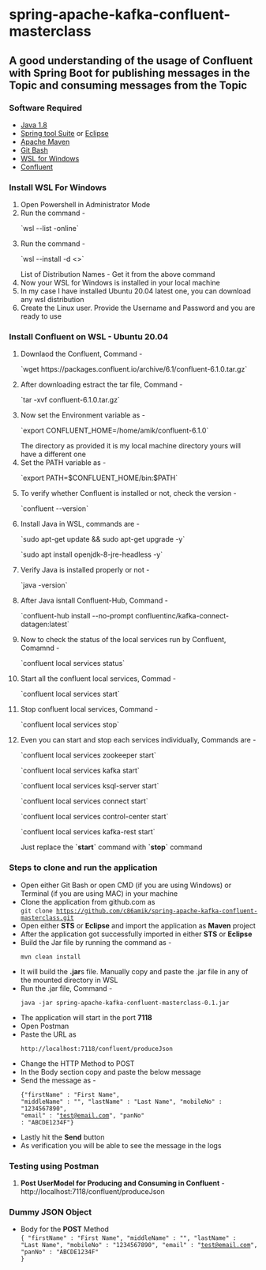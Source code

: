 # spring-apache-kafka-confluent-masterclass

## A good understanding of the usage of Confluent with Spring Boot for publishing messages in the Topic and consuming messages from the Topic

### Software Required
* [Java 1.8](https://www.oracle.com/in/java/technologies/javase/javase8-archive-downloads.html)
* [Spring tool Suite](https://spring.io/tools) or [Eclipse](https://www.eclipse.org/downloads/packages/)
* [Apache Maven](https://maven.apache.org/download.cgi)
* [Git Bash](https://git-scm.com/downloads)
* [WSL for Windows](https://github.com/c86amik/spring-apache-kafka-confluent-masterclass#install-wsl-for-windows)
* [Confluent](https://github.com/c86amik/spring-apache-kafka-confluent-masterclass#install-confluent-on-wsl---ubuntu-2004)

### Install WSL For Windows

<ol>
<li>Open Powershell in Administrator Mode</li>
<li>Run the command - <p>`wsl --list -online`</p></li>
<li>Run the command - <p>`wsl --install -d <<Distribution Name>>`</p>List of Distribution Names - Get it from the above command</li>
<li>Now your WSL for Windows is installed in your local machine</li>
<li>In my case I have installed Ubuntu 20.04 latest one, you can download any wsl distribution</li>
<li>Create the Linux user. Provide the Username and Password and you are ready to use</li>
</ol>

### Install Confluent on WSL - Ubuntu 20.04

<ol>
<li>Downlaod the Confluent, Command - <p>`wget https://packages.confluent.io/archive/6.1/confluent-6.1.0.tar.gz`</p></li>
<li>After downloading estract the tar file, Command - <p>`tar -xvf confluent-6.1.0.tar.gz`</p></li>
<li>Now set the Environment variable as - <p>`export CONFLUENT_HOME=/home/amik/confluent-6.1.0`</p>The directory as provided it is my local machine directory yours will have a different one</li>
<li>Set the PATH variable as - <p>`export PATH=$CONFLUENT_HOME/bin:$PATH`</p></li>
<li>To verify whether Confluent is installed or not, check the version - <p>`confluent --version`</p></li>
<li>Install Java in WSL, commands are - <p>`sudo apt-get update && sudo apt-get upgrade -y`</p><p>`sudo apt install openjdk-8-jre-headless -y`</p></li>
<li>Verify Java is installed properly or not - <p>`java -version`</p></li>
<li>After Java isntall Confluent-Hub, Command - <p>`confluent-hub install --no-prompt confluentinc/kafka-connect-datagen:latest`</p></li>
<li>Now to check the status of the local services run by Confluent, Comamnd - <p>`confluent local services status`</p></li>
<li>Start all the confluent local services, Commad - <p>`confluent local services start`</p></li>
<li>Stop confluent local services, Command - <p>`confluent local services stop`</p></li>
<li>Even you can start and stop each services individually, Commands are - <p>`confluent local services zookeeper start`</p><p>`confluent local services kafka start`</p><p>`confluent local services ksql-server start`</p><p>`confluent local services connect start`</p><p>`confluent local services control-center start`</p><p>`confluent local services kafka-rest start`</p>
Just replace the <strong>`start`</strong> command with <strong>`stop`</strong> command
</li>
</ol>

### Steps to clone and run the application
* Open either Git Bash or open CMD (if you are using Windows) or Terminal (if you are using MAC) in your machine
* Clone the application from github.com as   
<code>git clone https://github.com/c86amik/spring-apache-kafka-confluent-masterclass.git</code>
* Open either <strong>STS</strong> or <strong>Eclipse</strong> and import the application as <strong>Maven</strong> project
* After the application got successfully imported in either <strong>STS</strong> or <strong>Eclipse</strong>
* Build the Jar file by running the command as - <p>`mvn clean install`</p>
* It will build the <strong>.jar</strong>s file. Manually copy and paste the .jar file in any of the mounted directory in WSL
* Run the .jar file, Command - <p>`java -jar spring-apache-kafka-confluent-masterclass-0.1.jar`</p>
* The application will start in the port <strong>7118</strong>
* Open Postman
* Paste the URL as <p>`http://localhost:7118/confluent/produceJson`</p>
* Change the HTTP Method to POST
* In the Body section copy and paste the below message
* Send the message as - <p><code>{"firstName" : "First Name", "middleName" : "", "lastName" : "Last Name", "mobileNo" : "1234567890", "email" : "test@email.com", "panNo" : "ABCDE1234F"}</code></p>
* Lastly hit the <strong>Send</strong> button
* As verification you will be able to see the message in the logs

### Testing using Postman
<ol>
<li><strong>Post UserModel for Producing and Consuming in Confluent</strong> - http://localhost:7118/confluent/produceJson</li>
</ol>

### Dummy JSON Object
* Body for the <strong>POST</strong> Method   
<code>{
	"firstName" : "First Name",
	"middleName" : "",
	"lastName" : "Last Name",
	"mobileNo" : "1234567890",
	"email" : "test@email.com",
	"panNo" : "ABCDE1234F"
}</code>